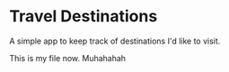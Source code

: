 # Travel Destinations

A simple app to keep track of destinations I'd like to visit.

This is my file now.  Muhahahah